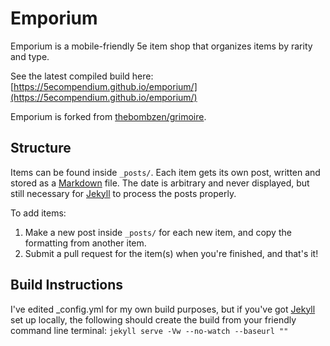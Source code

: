 # Emporium

Emporium is a mobile-friendly 5e item shop that organizes items by rarity and type.

See the latest compiled build here: [https://5ecompendium.github.io/emporium/](https://5ecompendium.github.io/emporium/)

Emporium is forked from [thebombzen/grimoire](https://github.com/thebombzen/grimoire/).

## Structure
Items can be found inside `_posts/`. Each item gets its own post, written and stored as a [Markdown](https://daringfireball.net/projects/markdown/basics) file. The date is arbitrary and never displayed, but still necessary for [Jekyll](https://jekyllrb.com) to process the posts properly.

To add items:

1. Make a new post inside `_posts/` for each new item, and copy the formatting from another item.
2. Submit a pull request for the item(s) when you're finished, and that's it!

## Build Instructions
I've edited _config.yml for my own build purposes, but if you've got [Jekyll](https://jekyllrb.com) set up locally, the following should create the build from your friendly command line terminal:
`jekyll serve -Vw --no-watch --baseurl ""`